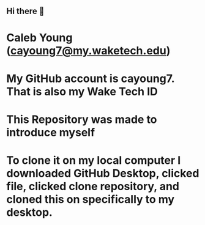 ## Hi there 👋
# Caleb Young (cayoung7@my.waketech.edu)
# My GitHub account is cayoung7. That is also my Wake Tech ID
# This Repository was made to introduce myself
# To clone it on my local computer I downloaded GitHub Desktop, clicked file, clicked clone repository, and cloned this on specifically to my desktop.

